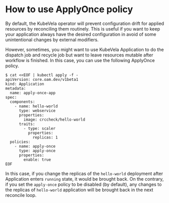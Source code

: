 # How to use ApplyOnce policy

By default, the KubeVela operator will prevent configuration drift for applied resources by reconciling them routinely. This is useful if you want to keep your application always have the desired configuration in avoid of some unintentional changes by external modifiers.

However, sometimes, you might want to use KubeVela Application to do the dispatch job and recycle job but want to leave resources mutable after workflow is finished. In this case, you can use the following ApplyOnce policy. 

```shell
$ cat <<EOF | kubectl apply -f -
apiVersion: core.oam.dev/v1beta1
kind: Application
metadata:
  name: apply-once-app
spec:
  components:
    - name: hello-world
      type: webservice
      properties:
        image: crccheck/hello-world
      traits:
        - type: scaler
          properties:
            replicas: 1
  policies:
    - name: apply-once
      type: apply-once
      properties:
        enable: true
EOF
```

In this case, if you change the replicas of the `hello-world` deployment after Application enters `running` state, it would be brought back. On the contrary, if you set the `apply-once` policy to be disabled (by default), any changes to the replicas of `hello-world` application will be brought back in the next reconcile loop.
